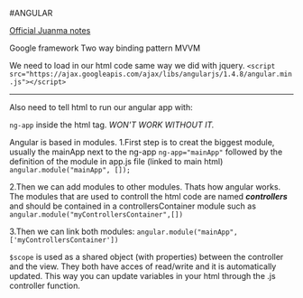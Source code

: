 #ANGULAR

[Official Juanma notes](https://gist.github.com/juanmaguitar/c538d6cb108d27a37c73)

Google framework
Two way binding pattern
MVVM 

We need to load in our html code same way we did with jquery.
```<script src="https://ajax.googleapis.com/ajax/libs/angularjs/1.4.8/angular.min.js"></script>```

--- 

Also need to tell html to run our angular app with: 

```ng-app``` inside the html tag. *WON'T WORK WITHOUT IT.*

Angular is based in modules.
1.First step is to creat the biggest module, usually the mainApp next to the ng-app ```ng-app="mainApp"``` followed by the definition of the module in app.js file (linked to main html) ```angular.module("mainApp", []);```

2.Then we can add modules to other modules. Thats how angular works.
The modules that are used to controll the html code are named ***controllers*** and should be contained in a controllersContainer module such as ```angular.module("myControllersContainer",[])```

3.Then we can link both modules: ```angular.module("mainApp",['myControllersContainer'])```

```$scope``` is used as a shared object (with properties) between the controller and the view. They both have acces of read/write and it is automatically updated. This way you can update variables in your html through the .js controller function.

